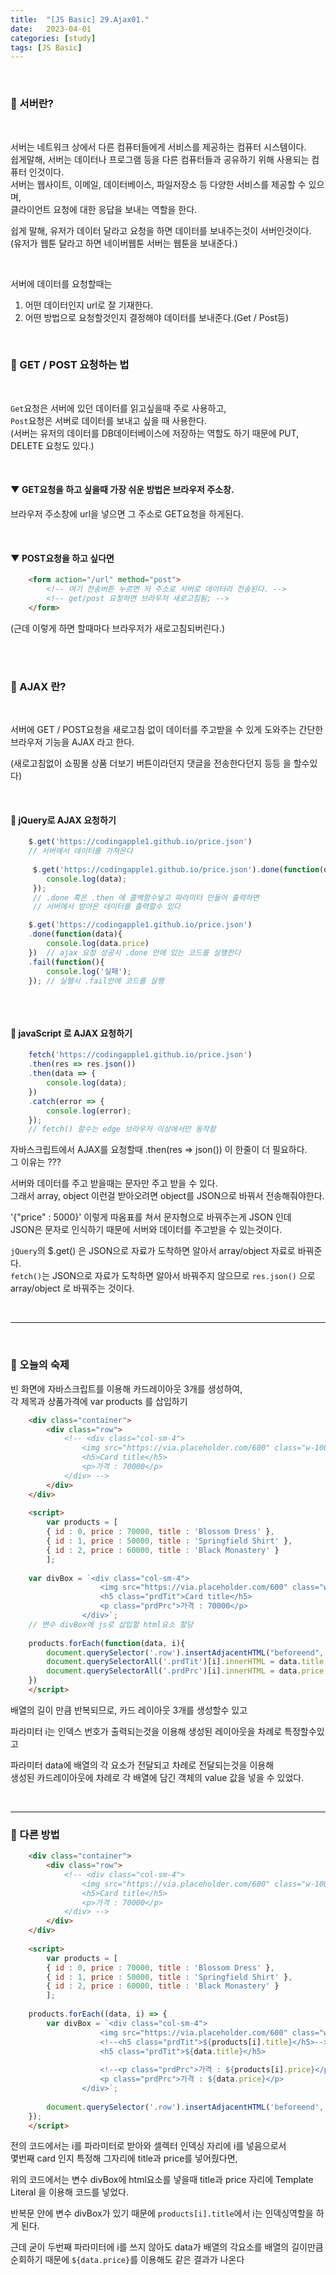 ```yaml
---
title:  "[JS Basic] 29.Ajax01."
date:   2023-04-01
categories: [study]
tags: [JS Basic]
---
```

<br>

### 📂 서버란?

<br>

서버는 네트워크 상에서 다른 컴퓨터들에게 서비스를 제공하는 컴퓨터 시스템이다.   
쉽게말해, 서버는 데이터나 프로그램 등을 다른 컴퓨터들과 공유하기 위해 사용되는 컴퓨터 인것이다.   
서버는 웹사이트, 이메일, 데이터베이스, 파일저장소 등 다양한 서비스를 제공할 수 있으며,    
클라이언트 요청에 대한 응답을 보내는 역할을 한다.   

쉽게 말해, 
유저가 데이터 달라고 요청을 하면 데이터를 보내주는것이 서버인것이다.   
(유저가 웹툰 달라고 하면 네이버웹툰 서버는 웹툰을 보내준다.)

<br>

서버에 데이터를 요청할때는    
1. 어떤 데이터인지 url로 잘 기재한다.
2. 어떤 방법으로 요청할것인지 결정해야 데이터를 보내준다.(Get / Post등)

<br>

### 📂 GET / POST 요청하는 법

<br>

`Get`요청은 서버에 있던 데이터를 읽고싶을때 주로 사용하고,    
`Post`요청은 서버로 데이터를 보내고 싶을 때 사용한다.   
(서버는 유저의 데이터를 DB데이터베이스에 저장하는 역할도 하기 때문에 PUT, DELETE 요청도 있다.)

<br>

#### ▼ GET요청을 하고 싶을때 가장 쉬운 방법은 브라우저 주소창.
브라우저 주소창에 url을 넣으면 그 주소로 GET요청을 하게된다.

<br>

#### ▼ POST요청을 하고 싶다면
```html
    <form action="/url" method="post">
        <!-- 여기 전송버튼 누르면 저 주소로 서버로 데이터라 전송된다. -->
        <!-- get/post 요청하면 브라우저 새로고침됨; -->
    </form>
```
(근데 이렇게 하면 할때마다 브라우저가 새로고침되버린다.)

<br>
<br>

### 📂 AJAX 란?

<br>

서버에 GET / POST요청을 새로고침 없이 데이터를 주고받을 수 있게 도와주는 간단한 브라우저 기능을 AJAX 라고 한다.    

(새로고침없이 쇼핑몰 상품 더보기 버튼이라던지 댓글을 전송한다던지 등등 을 할수있다)

<br>

#### 📌 jQuery로 AJAX 요청하기

```js
    $.get('https://codingapple1.github.io/price.json')
    // 서버에서 데이터를 가져온다
    
     $.get('https://codingapple1.github.io/price.json').done(function(data){
        console.log(data);
     });
     // .done 혹은 .then 에 콜백함수넣고 파라미터 만들어 출력하면
     // 서버에서 받아온 데이터를 출력할수 있다
```


```js
    $.get('https://codingapple1.github.io/price.json')
    .done(function(data){
        console.log(data.price)
    })  // ajax 요청 성공시 .done 안에 있는 코드를 실행한다
    .fail(function(){
        console.log('실패');
    }); // 실팰시 .fail안에 코드를 실행
    
```

<br>

#### 📌 javaScript 로 AJAX 요청하기

```js
    fetch('https://codingapple1.github.io/price.json')
    .then(res => res.json())
    .then(data => {
        console.log(data);
    })
    .catch(error => {
        console.log(error);
    });
    // fetch() 함수는 edge 브라우저 이상에서만 동작함
```

자바스크립트에서 AJAX를 요청할때 .then(res => json()) 이 한줄이 더 필요하다.    
그 이유는 ???

서버와 데이터를 주고 받을때는 문자만 주고 받을 수 있다.   
그래서 array, object 이런걸 받아오려면 object를 JSON으로 바꿔서 전송해줘야한다.   

'{"price" : 5000}' 이렇게 따옴표를 쳐서 문자형으로 바꿔주는게 JSON 인데   
JSON은 문자로 인식하기 때문에 서버와 데이터를 주고받을 수 있는것이다.

`jQuery`의 $.get() 은 JSON으로 자료가 도착하면 알아서 array/object 자료로 바꿔준다.    
`fetch()`는 JSON으로 자료가 도착하면 알아서 바꿔주지 않으므로 `res.json()` 으로 array/object 로 바꿔주는 것이다. 

<br>

---

<br>

### 📑 오늘의 숙제

빈 화면에 자바스크립트를 이용해 카드레이아웃 3개를 생성하여,    
각 제목과 상품가격에 var products 를 삽입하기

```html
    <div class="container">
        <div class="row">
            <!-- <div class="col-sm-4">
                <img src="https://via.placeholder.com/600" class="w-100">
                <h5>Card title</h5>
                <p>가격 : 70000</p>
            </div> -->
        </div>
    </div> 
    
    <script>
        var products = [
        { id : 0, price : 70000, title : 'Blossom Dress' },
        { id : 1, price : 50000, title : 'Springfield Shirt' },
        { id : 2, price : 60000, title : 'Black Monastery' }
        ];
    
    var divBox = `<div class="col-sm-4">
                    <img src="https://via.placeholder.com/600" class="w-100">
                    <h5 class="prdTit">Card title</h5>
                    <p class="prdPrc">가격 : 70000</p>
                </div>`;
    // 변수 divBox에 js로 삽입할 html요소 할당
    
    products.forEach(function(data, i){
        document.querySelector('.row').insertAdjacentHTML("beforeend", divBox);
        document.querySelectorAll('.prdTit')[i].innerHTML = data.title;
        document.querySelectorAll('.prdPrc')[i].innerHTML = data.price;
    })
    </script>
```

배열의 길이 만큼 반복되므로, 카드 레이아웃 3개를 생성할수 있고    

파라미터 i는 인덱스 번호가 출력되는것을 이용해 생성된 레이아웃을 차례로 특정할수있고

파라미터 data에 배열의 각 요소가 전달되고 차례로 전달되는것을 이용해    
생성된 카드레이아웃에 차례로 각 배열에 담긴 객체의 value 값을 넣을 수 있었다.

<br>

---

### 📌 다른 방법

```html
    <div class="container">
        <div class="row">
            <!-- <div class="col-sm-4">
                <img src="https://via.placeholder.com/600" class="w-100">
                <h5>Card title</h5>
                <p>가격 : 70000</p>
            </div> -->
        </div>
    </div> 
    
    <script>
        var products = [
        { id : 0, price : 70000, title : 'Blossom Dress' },
        { id : 1, price : 50000, title : 'Springfield Shirt' },
        { id : 2, price : 60000, title : 'Black Monastery' }
        ];
    
    products.forEach((data, i) => {
        var divBox = `<div class="col-sm-4">
                    <img src="https://via.placeholder.com/600" class="w-100">
                    <!--<h5 class="prdTit">${products[i].title}</h5>-->
                    <h5 class="prdTit">${data.title}</h5>        
                                 
                    <!--<p class="prdPrc">가격 : ${products[i].price}</p>-->
                    <p class="prdPrc">가격 : ${data.price}</p>
                </div>`;  
                
        document.querySelector('.row').insertAdjacentHTML('beforeend', divBox);
    });
    </script>
```

전의 코드에서는 i를 파라미터로 받아와 셀렉터 인덱싱 자리에 i를 넣음으로서    
몇번째 card 인지 특정해 그자리에 title과 price를 넣어줬다면,    

위의 코드에서는 변수 divBox에 html요소를 넣을때
title과 price 자리에 Template Literal 을 이용해 코드를 넣었다.   

반복문 안에 변수 divBox가 있기 때문에 `products[i].title`에서 i는 인덱싱역할을 하게 된다.

근데 굳이 두번째 파라미터에 i를 쓰지 않아도 data가 배열의 각요소를 배열의 길이만큼    
순회하기 때문에 `${data.price}`를 이용해도 같은 결과가 나온다 